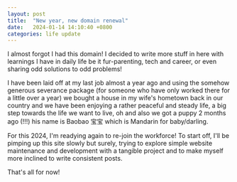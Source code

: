 ```yaml
---
layout: post
title:  "New year, new domain renewal"
date:   2024-01-14 14:10:40 +0800
categories: life update
---
```


I almost forgot I had this domain! I decided to write more stuff in here with learnings I have in daily life be it fur-parenting, tech and career, or even sharing odd solutions to odd problems!

I have been laid off at my last job almost a year ago and using the somehow generous severance package (for someone who have only worked there for a little over a year) we bought a house in my wife's hometown back in our country and we have been enjoying a rather peaceful and steady life, a big step towards the life we want to live, oh and also we got a puppy 2 months ago (!!!) his name is Baobao 宝宝 which is Mandarin for baby/darling.

For this 2024, I'm readying again to re-join the workforce! To start off, I'll be pimping up this site slowly but surely, trying to explore simple website maintenance and development with a tangible project and to make myself more inclined to write consistent posts.

That's all for now!
